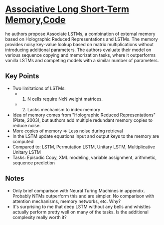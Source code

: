 # [Associative Long Short-Term Memory](https://arxiv.org/pdf/1602.03032.pdf),[Code](https://github.com/mohammadpz/Associative_LSTM)

he authors propose Associate LSTMs, a combination of external memory based on Holographic Reduced Representations and LSTMs. The memory provides noisy key-value lookup based on matrix multiplications without introducing additional parameters. The authors evaluate their model on various sequence copying and memorization tasks, where it outperforms vanilla LSTMs and competing models with a similar number of parameters.

## Key Points

* Two limitations of LSTMs:
  - 1. N cells require NxN weight matrices.
  - 2. Lacks mechanism to index memory
* Idea of memory comes from "Holographic Reduced Representations" (Plate, 2003), but authors add multiple redundant memory copies to reduce noise.
* More copies of memory => Less noise during retrieval
* In the LSTM update equations input and output keys to the memory are computed
* Compared to: LSTM, Permutation LSTM, Unitary LSTM, Multiplicative Unitary LSTM
* Tasks: Episodic Copy, XML modeling, variable assignment, arithmetic, sequence prediction

## Notes

* Only brief comparison with Neural Turing Machines in appendix. Probably NTMs outperform this and are simpler. No comparison with attention mechanisms, memory networks, etc. Why?
* It's surprising to me that deep LSTM without any bells and whistles actually perform pretty well on many of the tasks. Is the additional complexity really worth it?
